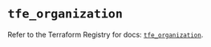 # `tfe_organization`

Refer to the Terraform Registry for docs: [`tfe_organization`](https://registry.terraform.io/providers/hashicorp/tfe/0.67.0/docs/resources/organization).
